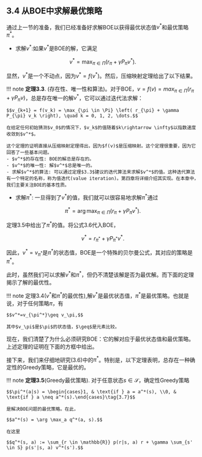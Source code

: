 ## 3.4 从BOE中求解最优策略

通过上一节的准备，我们已经准备好求解BOE以获得最优状态值$v^*$和最优策略$\pi^*$。

- 求解$v^*$:如果$v^*$是BOE的解，它满足

$$v^* = \max_{\pi \in \Pi} \left( r_{\pi} + \gamma P_{\pi} v^* \right).
$$

显然，$v^*$是一个不动点，因为$v^*=f(v^*)$。然后，压缩映射定理给出了以下结果。

!!! note 
    **定理3.3**. (存在性、唯一性和算法)。对于BOE，$v = f(v)= max_{\pi \in \Pi}(r_\pi + \gamma P_\pi v)$，总是存在唯一的解$v^*$，它可以通过迭代法求解：
    
    $$v_{k+1} = f(v_k) = \max_{\pi \in \Pi} \left( r_{\pi} + \gamma P_{\pi} v_k \right), \quad k = 0, 1, 2, \dots.$$
    
    在给定任何初始猜测$v_0$的情况下，$v_k$的值随着$k\rightarrow \infty$以指数速度收敛到$v^*$。
    
    这个定理的证明直接从压缩映射定理得出，因为$f(v)$是压缩映射。这个定理很重要，因为它回答了一些基本问题。
    - $v^*$的存在性: BOE的解总是存在的。
    - $v^*$的唯一性: 解$v^*$总是唯一的。
    - 求解$v^*$的算法: 可以通过定理$3.3$建议的迭代算法来求解$v^*$的值。这种迭代算法有一个特定的名称，称为值迭代(value iteration)。第四章将详细介绍其实现。在本章中，我们主要关注BOE的基本性质。
- 求解$\pi^*$: 一旦得到了$v^*$的值，我们就可以很容易地求解$\pi^*$通过

$$\pi^* = \arg \max_{\pi \in \Pi} \left( r_{\pi} + \gamma P_{\pi} v^* \right).$$

定理$3.5$中给出了$\pi^*$的值。将公式$3.6$代入BOE，

$$v^* = r_{\pi^*} + \gamma P_{\pi^*} v^*.$$

因此，$v^*=v_{\pi^*}$是$\pi^*$的状态值，BOE是一个特殊的贝尔曼公式，其对应的策略是$\pi^*$。

此时，虽然我们可以求解$v^*$和$\pi^*$，但仍不清楚该解是否为最优解。而下面的定理揭示了解的最优性。

!!! note
    定理$3.4$($v^*$和$\pi^*$的最优性),解$v^*$是最优状态值，$\pi^*$是最优策略。也就是说，对于任何策略$\pi$，有

    $$v^*=v_{\pi^*}\geq v_\pi,$$

    其中$v_\pi$是$\pi$的状态值，$\geq$是元素比较。

现在，我们清楚了为什么必须研究BOE：它的解对应于最优状态值和最优策略。上述定理的证明在下面的方框中给出。

接下来，我们来仔细地研究$(3.6)$中的$\pi^*$。特别是，以下定理表明，总存在一种确定性的Greedy策略，它是最优的。

!!! note
    **定理3.5**(Greedy最优策略). 对于任意状态$s\in \mathcal{S}$，确定性Greedy策略

    $$\pi^*(a|s) = \begin{cases}1, & \text{if } a = a^*(s), \\0, & \text{if } a \neq a^*(s).\end{cases}\tag{3.7}$$

    是解决BOE问题的最优策略。在此，

    $$a^*(s) = \arg \max_a q^*(a, s).$$

    在这里

    $$q^*(s, a) := \sum_{r \in \mathbb{R}} p(r|s, a) r + \gamma \sum_{s' \in S} p(s'|s, a) v^*(s').$$